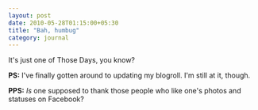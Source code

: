 ```yaml
---
layout: post
date: 2010-05-28T01:15:00+05:30
title: "Bah, humbug"
category: journal
---
```


It's just one of Those Days, you know?

**PS:** I've finally gotten around to updating my blogroll. I'm still at it, though.

**PPS:** *Is* one supposed to thank those people who like one's photos and statuses on Facebook?
